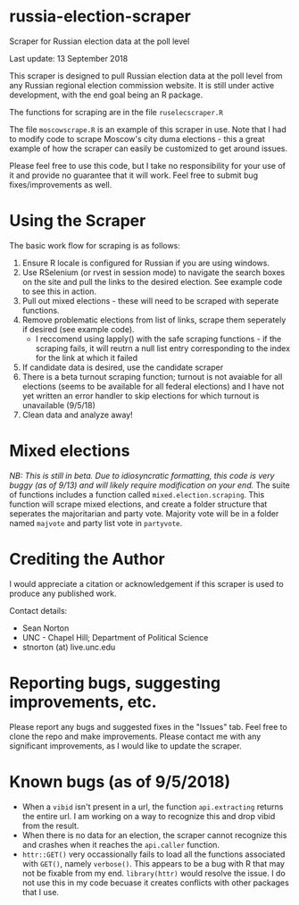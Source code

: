 ﻿# russia-election-scraper
Scraper for Russian election data at the poll level

Last update: 13 September 2018

This scraper is designed to pull Russian election data at the poll level from any Russian regional election commission website. It is still under active development, with the end goal being an R package.

The functions for scraping are in the file `ruselecscraper.R`

The file `moscowscrape.R` is an example of this scraper in use. Note that I had to modify code to scrape Moscow's city duma elections - this a great example of how the scraper can easily be customized to get around issues.

Please feel free to use this code, but I take no responsibility for your use of it and provide no guarantee that it will work. 
Feel free to submit bug fixes/improvements as well.

# Using the Scraper

The basic work flow for scraping is as follows:
1. Ensure R locale is configured for Russian if you are using windows.
2. Use RSelenium (or rvest in session mode) to navigate the search boxes on the site and pull the links to the desired election. See example code to see this in action.
3. Pull out mixed elections - these will need to be scraped with seperate functions.
4. Remove problematic elections from list of links, scrape them seperately if desired (see example code).
	* I reccomend using lapply() with the safe scraping functions - if the scraping fails, it will reutrn a null list entry corresponding to the index for the link at which it failed
5. If candidate data is desired, use the candidate scraper
6. There is a beta turnout scraping function; turnout is not avaiable for all elections (seems to be available for all federal elections) and I have not yet written an error handler to skip elections for which turnout is unavailable (9/5/18) 
7. Clean data and analyze away!

# Mixed elections
*NB: This is still in beta. Due to idiosyncratic formatting, this code is very buggy (as of 9/13) and will likely require modification on your end.*
The suite of functions includes a function called `mixed.election.scraping`.
This function will scrape mixed elections, and create a folder structure that seperates the majoritarian and party vote.
Majority vote will be in a folder named `majvote` and party list vote in `partyvote`.




# Crediting the Author

I would appreciate a citation or acknowledgement if this scraper is used to produce any published work.

Contact details:
* Sean Norton
* UNC - Chapel Hill; Department of Political Science
* stnorton (at) live.unc.edu

# Reporting bugs, suggesting improvements, etc.

Please report any bugs and suggested fixes in the "Issues" tab. Feel free to clone the repo and make improvements. Please contact me with any significant improvements, as I would like to update the scraper.

# Known bugs (as of 9/5/2018)

* When a `vibid` isn't present in a url, the function `api.extracting` returns the entire url. I am working on a way to recognize this and drop vibid from the result.
* When there is no data for an election, the scraper cannot recognize this and crashes when it reaches the `api.caller` function.
* `httr::GET()` very occassionally fails to load all the functions associated with `GET()`, namely `verbose()`. This appears to be a bug with R that may not be fixable from my end.  `library(httr)` would resolve the issue. I do not use this in my code becuase it creates conflicts with other packages that I use.
